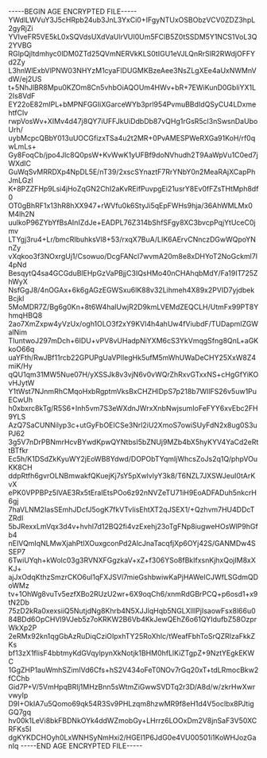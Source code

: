 -----BEGIN AGE ENCRYPTED FILE-----
YWdlLWVuY3J5cHRpb24ub3JnL3YxCi0+IFgyNTUxOSBObzVCV0ZDZ3hpL2gyRjZi
YVIveFR5VE5kL0xSQVdsUXdVaUlrVUI0Um5FClB5Z0tSSDM5Y1NCS1VoL3Q2YVBG
RGlpQjltdmhyc0lDM0ZTd25QVmNERVkKLS0tIGU1eVJLQnRrSlR2RWdjOFFYd2Zy
L3hnWlExbVlPNW03NHYzM1cyaFlDUGMKBzeAee3NsZLgXEe4aUxNWMnVdW/ej2US
t+5NhJlBR8Mpu0KZOm8Cn5vhbOiAQOUm4HWv+bR+7EWiKunD0GbliYX1L2Is8VdF
EY22oE82mIPL+bMPNFGGIiXGarceWYb3prl954PvmuBBdIdQSyCU4LDxmehtfClv
rwpVosWv+XIMv4d47j8QY7iUFFJkUiDdbDb87vQHg1rGsR5cl3nSwsnDaUboUrh/
uybMcpcQBbY013uUOCGfizxTSa4u2t2MR+0PvAMESPWeRXGa91KoH/rf0qwLmLs+
Gy8FoqCb/jpo4Jlc8Q0psW+KvWwK1yUFBf9doNVhudh2T9AaWpVu1C0ed7jWXdIC
GuWqSvMRRDXp4NpDL5E/nT39/2xscSYnaztF7RrYNbY0n2MeaRAjXCapPhJmLGzI
K+8PZZFHp9Lsi4jHoZqGN2ChI2aKvREifPuvpgEi21usrY8Ev0fFZsTHtMph8df0
OT0gBhRF1x13hR8hXX947+rWVfu0k6StyJi5qEpFWHs9hja/36AhWMLMx0M4lh2N
uulkoP96ZYbYfBsAInIZdJe+EADPL76Z314bShfSFgy8XC3bvcpPqjYtUceC0jmv
LTYgj3ru4+Lr/bmcRIbuhksVl8+53/rxqX7BuA/LIK6AErvCNnczDGwWQpoYNnZy
vXqkoo3f3NOxrgUj1/Csowuo/DcgFANcl7wvmA20m8e8xDHYoT2NoGckml7l4pNd
BesqytQ4sa4GCGduBlEHpGzVaPBjjC3IQsHMo40nCHAhqbMdY/Fa19IT725ZhWyX
NsfGgJ8/4nOGAx+6k6gAGzEGWSxu6lK88v32Lihmeh4X89x2PVID7yjdbekBcjkl
5MoMDR7Z/Bg6g0Kn+8t6W4halUwjR2D9kmLVEMdZEQCLH/UtmFx99PT8YhmqHBQ8
2ao7XmZxpw4yVzUx/ogh1OLO3f2xY9KVl4h4ahUw4fViubdF/TUDapmIZGWalNim
TIuntwoJ297mDch+6IDU+vPV8vUHadpNiYXM6cS3YkVmqgSfng8QnL+aGKkoO66q
uaYFth/RwJBf11rcb22GPUPgUaVPllegHk5ufM5mWhUWaDeCHY25XxW8Z4miK/Hy
qQU1qm31MW5Nue07H/yXSSJk8v3vjN6v0vWQrZhRxvGTxxNS+cHgGfYiKOvHJytW
Y1tWst7NJnmRhCMqoHxbRgptmVksBxCHZHlDpS7p218b7WIlFS26v5uw1PuECwUh
h0xbxrc8kTg/R5S6+Inh5vm7S3eWXdnJWrxXnbNwjsumIoFeFYY6xvEbc2FH9YLS
AzQ7SaCUNNilyp3c+utGyFbOEICSe3Nrl2iU2XmoS7owiSUyFdN2x8ug0S3uPJ62
3g5V7nDrPBNmrHcvBYwdKpwQYNtbsI5bZNUj9MZb4bX5hyKYV4YaCd2eRttBTfkr
Ec5h/K1DSdZkKyuWY2jEoWB8Ydwd/DOPObTYqmIjWhcsZoJs2q1Q/phpVOuKK8CH
ddpRtfh6gvrOLNBmwakfQKuejKj7sY5pXwlvlyY3k8/T6NZL7JXSWJeuI0tArKvX
ePK0VPPBPz5lVAE3Rx5tEraIEtsPOo6z92nNVZeTU71iH9EoADFADuh5nkcrH6gj
7haVLNM2IasSEmhJDcfJ5ogK7fkVTvIisEhtXT2qJSEX1/+Qzhvm7HU4DDcTZRdI
5bJRexxLmVqx3d4v+hvhl7d12BQ2fi4vzExehj23oTgFNp8iugweHOsWlP9hGfb4
nEIVQmIqNLMwXjahPtIXOuxgconPd2AlcJnaTacqfjXp6OYj42S/GANMDw4SSEP7
6TwiUYqh+kWolc03g3RVNXFGgzkaV+xZ+f306YSo8fBkIfxsnKjhxQojIM8xXKJ+
ajJxOdqKthzSmzrCKO6ul1qFXJSVl7mieGshbwiwKaPjHAWeICJWfLSGdmQDoWMz
tv+1OhWg8vuTv5ezfXBo2RUzU2wr+6X9oqCh6/xnmRdGBrPCQ+p6osd1+x9tN2Db
75zD2kRa0xexsiiQ5NutjdNg8Khrb4N5XJJlqHqb5NGLXlIlPjIsaowFsx8l66u0
84BDd6OpCHVl9VJeb5z7oKRKW2B6Vb4KkJewQEhZ6o61QYIdufbZ58OzprWkXp2P
2eRMx92kn1qgGbAzRuDiqCziOIpxhTY25RoXhIc/tWeafFbhToSrQZRIzaFkkZKs
bf13zX1flisF4bbtmyKdGVqylpynXkNotjk1BHM0hfLlKiZTgpZ+9NztYEgkEKWC
1GgZHP1auWmhSZimIVd6Cfs+hS2V434oFeT0NOv7rGq20xT+tdLRmocBkw2fCChb
Gid7P+V/5VmHpqBRIj1MHzBnn5sWtmZiGwwSVDTq2r3D/A8d/w/zkrHwXwrvwyIp
D9I+OkIA7u5Qomo69qk54R3Sv9PHLzqm8hzwMR9f8eH1d4V5ocIbx8PJtigGQ7gq
hv00k1LeVi8bkFBDNkOYk4ddWZmobGy+LHrrz6LOOxDm2V8jnSaF3V50XCRFKs5I
dgKYKDCHOyh0LxWNHSyNmHxi2/HGEI1P6JdG0e4VU00501i1KoWHJozGanIq
-----END AGE ENCRYPTED FILE-----
